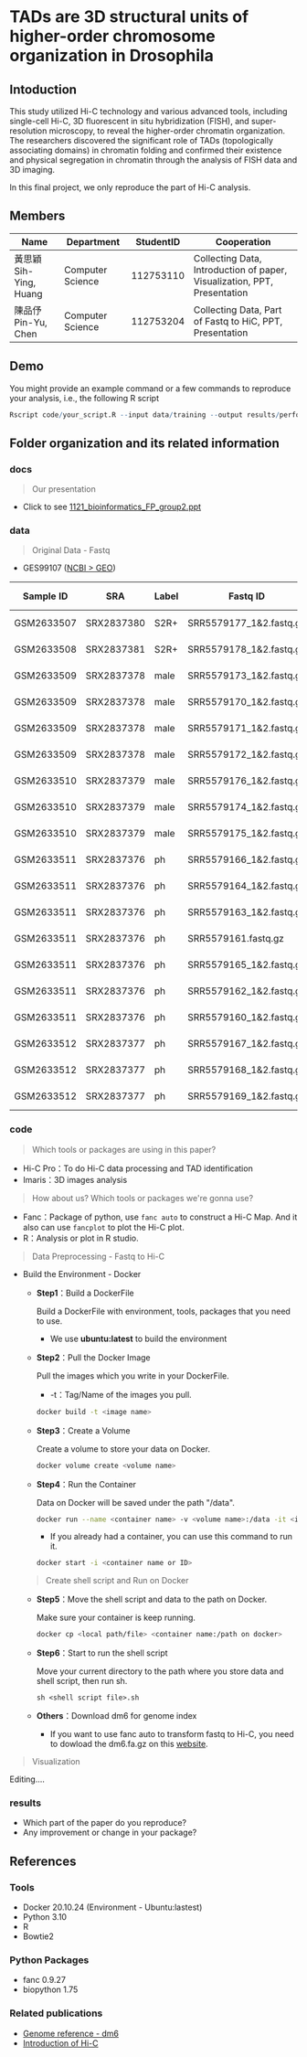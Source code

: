 # TADs are 3D structural units of higher-order chromosome organization in Drosophila
## Intoduction

This study utilized Hi-C technology and various advanced tools, including single-cell Hi-C, 3D fluorescent in situ hybridization (FISH), and super-resolution microscopy, to reveal the higher-order chromatin organization. The researchers discovered the significant role of TADs (topologically associating domains) in chromatin folding and confirmed their existence and physical segregation in chromatin through the analysis of FISH data and 3D imaging.

In this final project, we only reproduce the part of Hi-C analysis.


## Members
|Name  | Department   | StudentID     | Cooperation                     |
|----------------|----------|-----------|--------------------------------|
| 黃思穎 Sih-Ying, Huang | Computer Science | 112753110 | Collecting Data, Introduction of paper, Visualization, PPT, Presentation|
| 陳品伃 Pin-Yu, Chen  |  Computer Science | 112753204 |  Collecting Data, Part of Fastq to HiC, PPT, Presentation |

## Demo 
You might provide an example command or a few commands to reproduce your analysis, i.e., the following R script
```R
Rscript code/your_script.R --input data/training --output results/performance.tsv
```

## Folder organization and its related information
### docs
> Our presentation

  - Click to see [1121_bioinformatics_FP_group2.ppt](https://docs.google.com/presentation/d/1lAboWabTGbrfOJxy_10mEOOY4F6-cIGrbRc8mkmITrI/edit?usp=sharing)

### data
> Original Data - Fastq
  - GES99107 ([NCBI > GEO](https://0-www-ncbi-nlm-nih-gov.brum.beds.ac.uk/geo/query/acc.cgi))

| Sample ID |   SRA   |  Label   |  Fastq ID  |   File Size    |
|----------------|----------|---------|-------------|---------------|
| GSM2633507 | SRX2837380 |  S2R+  | SRR5579177_1&2.fastq.gz | 24.5 GB  |
| GSM2633508 | SRX2837381 |  S2R+  | SRR5579178_1&2.fastq.gz | 25.7 GB  |
| GSM2633509 | SRX2837378 |  male  | SRR5579173_1&2.fastq.gz | 13.6 GB  |
| GSM2633509 | SRX2837378 |  male  | SRR5579170_1&2.fastq.gz | 13.7 GB  |
| GSM2633509 | SRX2837378 |  male  | SRR5579171_1&2.fastq.gz | 13.5 GB  |
| GSM2633509 | SRX2837378 |  male  | SRR5579172_1&2.fastq.gz | 13.7 GB  |
| GSM2633510 | SRX2837379 |  male  | SRR5579176_1&2.fastq.gz | 15.4 GB  |
| GSM2633510 | SRX2837379 |  male  | SRR5579174_1&2.fastq.gz | 15.0 GB  |
| GSM2633510 | SRX2837379 |  male  | SRR5579175_1&2.fastq.gz | 14.9 GB  |
| GSM2633511 | SRX2837376 |  ph    | SRR5579166_1&2.fastq.gz | 4.6 GB   |
| GSM2633511 | SRX2837376 |  ph    | SRR5579164_1&2.fastq.gz | 5.0 GB   |
| GSM2633511 | SRX2837376 |  ph    | SRR5579163_1&2.fastq.gz | 4.2 GB   |
| GSM2633511 | SRX2837376 |  ph    | SRR5579161.fastq.gz     | 8.2 GB   |
| GSM2633511 | SRX2837376 |  ph    | SRR5579165_1&2.fastq.gz | 4.9 GB   |
| GSM2633511 | SRX2837376 |  ph    | SRR5579162_1&2.fastq.gz | 4.4 GB   |
| GSM2633511 | SRX2837376 |  ph    | SRR5579160_1&2.fastq.gz | 5.1 GB   |
| GSM2633512 | SRX2837377 |  ph    | SRR5579167_1&2.fastq.gz | 16.8 GB  |
| GSM2633512 | SRX2837377 |  ph    | SRR5579168_1&2.fastq.gz | 15.1 GB  |
| GSM2633512 | SRX2837377 |  ph    | SRR5579169_1&2.fastq.gz | 15.6 GB  |

### code
> Which tools or packages are using in this paper?
  - Hi-C Pro：To do Hi-C data processing and TAD identification
  - Imaris：3D images analysis

> How about us? Which tools or packages we're gonna use?
  - Fanc：Package of python, use ```fanc auto``` to construct a Hi-C Map. And it also can use ```fancplot``` to plot the Hi-C plot.
  - R：Analysis or plot in R studio.

> Data Preprocessing - Fastq to Hi-C
- Build the Environment - Docker
  - **Step1**：Build a DockerFile

    Build a DockerFile with environment, tools, packages that you need to use.
      - We use **ubuntu:latest** to build the environment

  - **Step2**：Pull the Docker Image

    Pull the images which you write in your DockerFile.
    - -t：Tag/Name of the images you pull.
    ```bash
    docker build -t <image name>
    ```
  
  - **Step3**：Create a Volume
  
    Create a volume to store your data on Docker.
    ```bash
    docker volume create <volume name>
    ```
  
  - **Step4**：Run the Container

    Data on Docker will be saved under the path "/data".
    ```bash
    docker run --name <container name> -v <volume name>:/data -it <image name>
    ```
  
      - If you already had a container, you can use this command to run it.
    ```bash
    docker start -i <container name or ID>
    ```
  
  > Create shell script and Run on Docker
  - **Step5**：Move the shell script and data to the path on Docker.
  
    Make sure your container is keep running.
    ```bash
    docker cp <local path/file> <container name:/path on docker>
    ```

  - **Step6**：Start to run the shell script
  
    Move your current directory to the path where you store data and shell script, then run sh.
    ```shell
    sh <shell script file>.sh
    ```

  - **Others**：Download dm6 for genome index
    - If you want to use fanc auto to transform fastq to Hi-C, you need to dowload the dm6.fa.gz on this [website](https://hgdownload.soe.ucsc.edu/goldenPath/dm6/bigZips/).

> Visualization

  Editing....

### results
* Which part of the paper do you reproduce?
* Any improvement or change in your package?

## References
### Tools
- Docker 20.10.24 (Environment - Ubuntu:lastest)
- Python 3.10
- R
- Bowtie2

### Python Packages
- fanc 0.9.27
- biopython 1.75

### Related publications
- [Genome reference - dm6](https://hgdownload.soe.ucsc.edu/goldenPath/dm6/bigZips/)
- [Introduction of Hi-C](https://lxz9.com/2021/04/03/HiC/)
